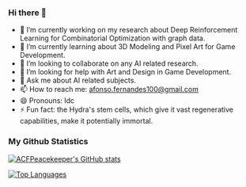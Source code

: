 ### Hi there 👋

- 🔭 I’m currently working on my research about Deep Reinforcement Learning for Combinatorial Optimization with graph data.
- 🌱 I’m currently learning about 3D Modeling and Pixel Art for Game Development.
- 👯 I’m looking to collaborate on any AI related research.
- 🤔 I’m looking for help with Art and Design in Game Development.
- 💬 Ask me about AI related subjects.
- 📫 How to reach me: afonso.fernandes100@gmail.com
- 😄 Pronouns: Idc
- ⚡ Fun fact: the Hydra's stem cells, which give it vast regenerative capabilities, make it potentially immortal.

### My Github Statistics

[![ACFPeacekeeper's GitHub stats](https://github-readme-stats.vercel.app/api?username=ACFPeacekeeper&show_icons=true&theme=cobalt)](https://github.com/anuraghazra/github-readme-stats)

[![Top Languages](https://github-readme-stats.vercel.app/api/top-langs/?username=ACFPeacekeeper&show_icons=true&theme=cobalt)](https://github.com/anuraghazra/github-readme-stats)

<!--
**ACFPeacekeeper/ACFPeacekeeper** is a ✨ _special_ ✨ repository because its `README.md` (this file) appears on your GitHub profile.
-->
